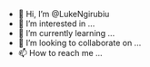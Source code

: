 - 👋 Hi, I’m @LukeNgirubiu
- 👀 I’m interested in ...
- 🌱 I’m currently learning ...
- 💞️ I’m looking to collaborate on ...
- 📫 How to reach me ...

<!---
LukeNgirubiu/LukeNgirubiu is a ✨ special ✨ repository because its `README.md` (this file) appears on your GitHub profile.
You can click the Preview link to take a look at your changes.
--->
